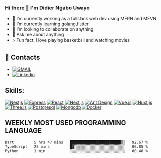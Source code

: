 ### Hi there 👋 I'm Didier Ngabo Uwayo



- 🔭 I’m currently working as a fullstack web dev using MERN and MEVN
- 🌱 I’m currently learning golang,flutter 
- 👯 I’m looking to collaborate on anything
- 💬 Ask me about anything
- ⚡ Fun fact: I love playing basketball and watching movies



## 👨 Contacts
- [![GMAIL](https://img.shields.io/badge/gmail-informational?style=social&logo=Gmail&color=red)](mailto:diddynu2000@gmail.com)
-  [![Linkedin](https://img.shields.io/badge/linkedin-informational?style=social&logo=Linkedin&color=blue)](https://www.linkedin.com/in/didier-ngabo-uwayo-b41a0b157/)



## Skills:
[![Nestjs](https://img.shields.io/badge/nestjs-★★★★★-informational?style=flat&logo=Nestjs&color=0096ff)](https://nestjs.com/)
[![Express](https://img.shields.io/badge/express-★★★★★-informational?style=flat&logo=Express&color=0096ff)](https://expressjs.com/)
[![React](https://img.shields.io/badge/React-★★★★★-informational?style=flat&logo=React&color=0096ff)](https://reactjs.org/)
[![Next.js](https://img.shields.io/badge/Next.js-★★★★★-informational?style=flat&logo=Next.js&color=0096ff)](https://nextjs.org/)
[![Ant Design](https://img.shields.io/badge/antdesign-★★★★★-informational?style=flat&logo=AntDesign&color=0096ff)](https://ant.design/)
[![Vue.js](https://img.shields.io/badge/Vue-★★★★☆-informational?style=flat&logo=Vue.js&color=617f9b)](https://vuejs.org/)
[![Nuxt.js](https://img.shields.io/badge/Nuxt.js-★★★★☆-informational?style=flat&logo=Nuxt.js&color=617f9b)](https://nuxtjs.org/)
[![Three.js](https://img.shields.io/badge/Three.js-★★☆☆☆-informational?style=flat&logo=WebGL&color=617f9b)](https://threejs.org/)
[![Postgresql](https://img.shields.io/badge/postgresql-★★★☆☆-informational?style=flat&logo=Postgresql&color=617f9b)](https://www.postgresql.org/)
[![Mongodb](https://img.shields.io/badge/mongodb-★★★☆☆-informational?style=flat&logo=MongoDB&color=617f9b)](https://www.mongodb.com/)
[![Docker](https://img.shields.io/badge/Docker-★★☆☆☆-informational?style=flat&logo=Docker&color=617f9b)](https://www.docker.com/)

## WEEKLY MOST USED PROGRAMMING LANGUAGE

<!--START_SECTION:waka-->

```text
Dart         5 hrs 47 mins   ███████████████████████▒░   92.67 %
TypeScript   25 mins         █▓░░░░░░░░░░░░░░░░░░░░░░░   06.85 %
Python       1 min           ░░░░░░░░░░░░░░░░░░░░░░░░░   00.48 %
```

<!--END_SECTION:waka-->


